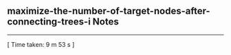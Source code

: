 <h2>maximize-the-number-of-target-nodes-after-connecting-trees-i Notes</h2><hr>[ Time taken: 9 m 53 s ]